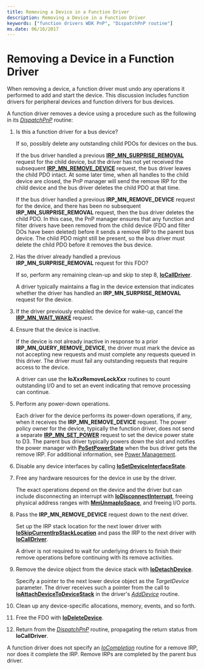 ```yaml
---
title: Removing a Device in a Function Driver
description: Removing a Device in a Function Driver
keywords: ["function drivers WDK PnP", "DispatchPnP routine"]
ms.date: 06/16/2017
---
```


# Removing a Device in a Function Driver





When removing a device, a function driver must undo any operations it performed to add and start the device. This discussion includes function drivers for peripheral devices and function drivers for bus devices.

A function driver removes a device using a procedure such as the following in its [*DispatchPnP*](/windows-hardware/drivers/ddi/wdm/nc-wdm-driver_dispatch) routine:

1. Is this a function driver for a bus device?

   If so, possibly delete any outstanding child PDOs for devices on the bus.

   If the bus driver handled a previous [**IRP\_MN\_SURPRISE\_REMOVAL**](./irp-mn-surprise-removal.md) request for the child device, but the driver has not yet received the subsequent [**IRP\_MN\_REMOVE\_DEVICE**](./irp-mn-remove-device.md) request, the bus driver leaves the child PDO intact. At some later time, when all handles to the child device are closed, the PnP manager will send the remove IRP for the child device and the bus driver deletes the child PDO at that time.

   If the bus driver handled a previous **IRP\_MN\_REMOVE\_DEVICE** request for the device, and there has been no subsequent **IRP\_MN\_SURPRISE\_REMOVAL** request, then the bus driver deletes the child PDO. In this case, the PnP manager ensures that any function and filter drivers have been removed from the child device (FDO and filter DOs have been deleted) before it sends a remove IRP to the parent bus device. The child PDO might still be present, so the bus driver must delete the child PDO before it removes the bus device.

2. Has the driver already handled a previous **IRP\_MN\_SURPRISE\_REMOVAL** request for this FDO?

   If so, perform any remaining clean-up and skip to step 8, [**IoCallDriver**](/windows-hardware/drivers/ddi/wdm/nf-wdm-iocalldriver).

   A driver typically maintains a flag in the device extension that indicates whether the driver has handled an **IRP\_MN\_SURPRISE\_REMOVAL** request for the device.

3. If the driver previously enabled the device for wake-up, cancel the [**IRP\_MN\_WAIT\_WAKE**](./irp-mn-wait-wake.md) request.

4. Ensure that the device is inactive.

   If the device is not already inactive in response to a prior **IRP\_MN\_QUERY\_REMOVE\_DEVICE**, the driver must mark the device as not accepting new requests and must complete any requests queued in this driver. The driver must fail any outstanding requests that require access to the device.

   A driver can use the **Io*Xxx*RemoveLock<em>Xxx</em>** routines to count outstanding I/O and to set an event indicating that remove processing can continue.

5. Perform any power-down operations.

   Each driver for the device performs its power-down operations, if any, when it receives the **IRP\_MN\_REMOVE\_DEVICE** request. The power policy owner for the device, typically the function driver, does not send a separate [**IRP\_MN\_SET\_POWER**](./irp-mn-set-power.md) request to set the device power state to D3. The parent bus driver typically powers down the slot and notifies the power manager with [**PoSetPowerState**](/windows-hardware/drivers/ddi/ntifs/nf-ntifs-posetpowerstate) when the bus driver gets the remove IRP. For additional information, see [Power Management](./introduction-to-power-management.md).

6. Disable any device interfaces by calling [**IoSetDeviceInterfaceState**](/windows-hardware/drivers/ddi/wdm/nf-wdm-iosetdeviceinterfacestate).

7. Free any hardware resources for the device in use by the driver.

   The exact operations depend on the device and the driver but can include disconnecting an interrupt with [**IoDisconnectInterrupt**](/windows-hardware/drivers/ddi/wdm/nf-wdm-iodisconnectinterrupt), freeing physical address ranges with [**MmUnmapIoSpace**](/windows-hardware/drivers/ddi/wdm/nf-wdm-mmunmapiospace), and freeing I/O ports.

8. Pass the **IRP\_MN\_REMOVE\_DEVICE** request down to the next driver.

   Set up the IRP stack location for the next lower driver with [**IoSkipCurrentIrpStackLocation**](/windows-hardware/drivers/ddi/wdm/nf-wdm-ioskipcurrentirpstacklocation) and pass the IRP to the next driver with [**IoCallDriver**](/windows-hardware/drivers/ddi/wdm/nf-wdm-iocalldriver).

   A driver is not required to wait for underlying drivers to finish their remove operations before continuing with its remove activities.

9. Remove the device object from the device stack with [**IoDetachDevice**](/windows-hardware/drivers/ddi/wdm/nf-wdm-iodetachdevice).

   Specify a pointer to the next lower device object as the *TargetDevice* parameter. The driver receives such a pointer from the call to [**IoAttachDeviceToDeviceStack**](/windows-hardware/drivers/ddi/wdm/nf-wdm-ioattachdevicetodevicestack) in the driver's [*AddDevice*](/windows-hardware/drivers/ddi/wdm/nc-wdm-driver_add_device) routine.

10. Clean up any device-specific allocations, memory, events, and so forth.

11. Free the FDO with [**IoDeleteDevice**](/windows-hardware/drivers/ddi/wdm/nf-wdm-iodeletedevice).

12. Return from the [*DispatchPnP*](/windows-hardware/drivers/ddi/wdm/nc-wdm-driver_dispatch) routine, propagating the return status from **IoCallDriver**.

A function driver does not specify an [*IoCompletion*](/windows-hardware/drivers/ddi/wdm/nc-wdm-io_completion_routine) routine for a remove IRP, nor does it complete the IRP. Remove IRPs are completed by the parent bus driver.

 

